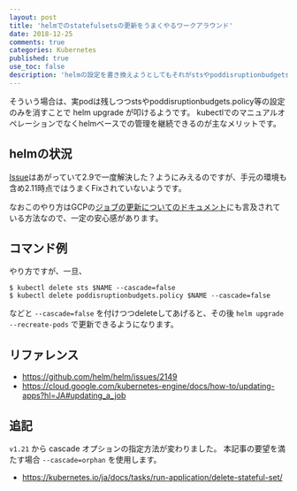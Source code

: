 ```yaml
---
layout: post
title: 'helmでのstatefulsetsの更新をうまくやるワークアラウンド'
date: 2018-12-25
comments: true
categories: Kubernetes
published: true
use_toc: false
description: 'helmの設定を書き換えようとしてもそれがstsやpoddisruptionbudgets.policy、job等についての変更の場合、うまく更新できず困っていたのですが...。'
---
```


そういう場合は、実podは残しつつstsやpoddisruptionbudgets.policy等の設定のみを消すことで helm upgrade が叩けるようです。
kubectlでのマニュアルオペレーションでなくhelmベースでの管理を継続できるのが主なメリットです。

## helmの状況

[Issue](https://github.com/helm/helm/issues/2149)はあがっていて2.9で一度解決した？ようにみえるのですが、手元の環境も含め2.11時点ではうまくFixされていないようです。

なおこのやり方はGCPの[ジョブの更新についてのドキュメント](https://cloud.google.com/kubernetes-engine/docs/how-to/updating-apps?hl=JA#updating_a_job)にも言及されている方法なので、一定の安心感があります。

## コマンド例

やり方ですが、一旦、

```
$ kubectl delete sts $NAME --cascade=false
$ kubectl delete poddisruptionbudgets.policy $NAME --cascade=false
```

などと `--cascade=false` を付けつつdeleteしてあげると、その後 `helm upgrade --recreate-pods` で更新できるようになります。

## リファレンス

* <https://github.com/helm/helm/issues/2149>
* <https://cloud.google.com/kubernetes-engine/docs/how-to/updating-apps?hl=JA#updating_a_job>

## 追記

`v1.21` から cascade オプションの指定方法が変わりました。
本記事の要望を満たす場合 `--cascade=orphan` を使用します。
* https://kubernetes.io/ja/docs/tasks/run-application/delete-stateful-set/